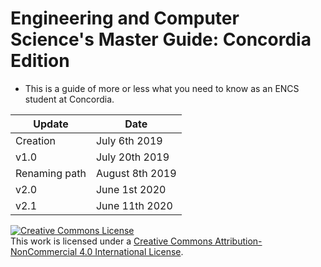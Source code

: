 # Engineering and Computer Science's Master Guide: Concordia Edition

- This is a guide of more or less what you need to know as an ENCS student at Concordia.

| Update | Date |
| ------| --------------- |
| Creation | July 6th 2019|
| v1.0 | July 20th 2019|
| Renaming path | August 8th 2019|
| v2.0 | June 1st 2020 |
| v2.1 | June 11th 2020 |


<a rel="license" href="http://creativecommons.org/licenses/by-nc/4.0/"><img alt="Creative Commons License" style="border-width:0" src="https://i.creativecommons.org/l/by-nc/4.0/88x31.png" /></a><br />This work is licensed under a <a rel="license" href="http://creativecommons.org/licenses/by-nc/4.0/">Creative Commons Attribution-NonCommercial 4.0 International License</a>.
